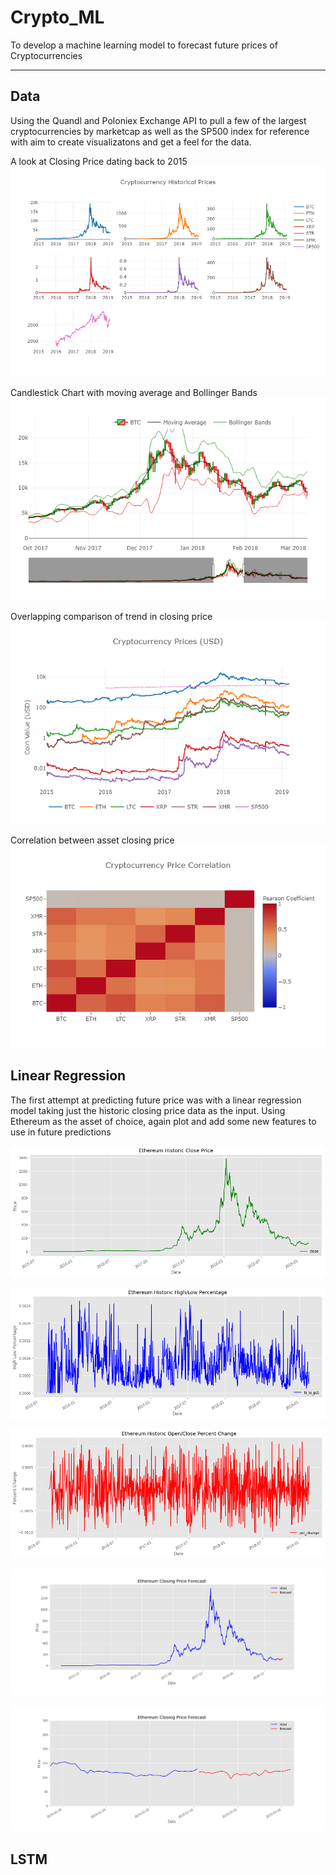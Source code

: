 # Crypto_ML
To develop a machine learning model to forecast future prices of Cryptocurrencies
____________________________________________________________________________________

## Data
Using the Quandl and Poloniex Exchange API to pull a few of the largest cryptocurrencies by marketcap as well as the SP500 index for reference with aim to create visualizatons and get a feel for the data.

A look at Closing Price dating back to 2015
![alt text](images/Crypto_Close_Subplot.png)

Candlestick Chart with moving average and Bollinger Bands
![alt text](images/Candlestick_BTC.png)

Overlapping comparison of trend in closing price
![alt text](images/Crypto_Log_Prices.png)

Correlation between asset closing price
![alt text](images/Heatmap_Correlation.png)

## Linear Regression
The first attempt at predicting future price was with a linear regression model taking just the historic closing price data as the input. Using Ethereum as the asset of choice, again plot and add some new features to use in future predictions

![alt text](images/Eth_Close.png)

![alt text](images/Eth_HL_Perc.png)

![alt text](images/Eth_OC_Perc.png)

![alt text](images/Ethereum_Forecast.png)

![alt text](images/Ethereum_Forecast_zoom.png)

## LSTM
